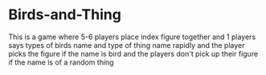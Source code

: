 # Birds-and-Thing
This is a game where 5-6 players place index figure together and 1 players says types of birds name and type of thing name rapidly and the player picks the figure if the name is bird and the players don't pick up their figure if the name is of a random thing
